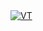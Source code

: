 <body>
    <a href="(https://www.virtualbox.org/)">
        <img src="caminho_da_imagem.jpg](https://www.virtualbox.org/graphics/vbox_logo2_gradient.png)https://www.virtualbox.org/graphics/vbox_logo2_gradient.png" alt="VT">
